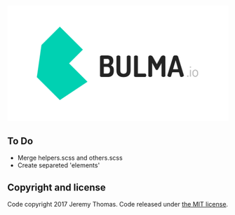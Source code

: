 [![Bulma: a Flexbox CSS framework](https://raw.githubusercontent.com/jgthms/bulma/master/docs/images/bulma-banner.png)](http://bulma.io)

## To Do
- Merge helpers.scss and others.scss
- Create separeted 'elements'

## Copyright and license

Code copyright 2017 Jeremy Thomas. Code released under [the MIT license](https://github.com/jgthms/bulma/blob/master/LICENSE).
